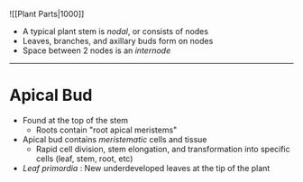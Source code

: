 ![[Plant Parts|1000]]

- A typical plant stem is *nodal*, or consists of nodes
- Leaves, branches, and axillary buds form on nodes
- Space between 2 nodes is an *internode*

---

# Apical Bud
- Found at the top of the stem
	- Roots contain "root apical meristems"
- Apical bud contains *meristematic* cells and tissue
	- Rapid cell division, stem elongation, and transformation into specific cells (leaf, stem, root, etc)
- *Leaf primordia* : New underdeveloped leaves at the tip of the plant